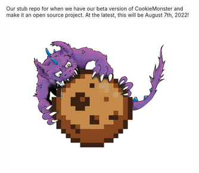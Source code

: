 Our stub repo for when we have our beta version of CookieMonster and make it an open source project.  At the latest, this will be August 7th, 2022!

![alt text](https://github.com/ProfessionallyEvil/cookie-monster/blob/main/CookieMonster.png?raw=true)
